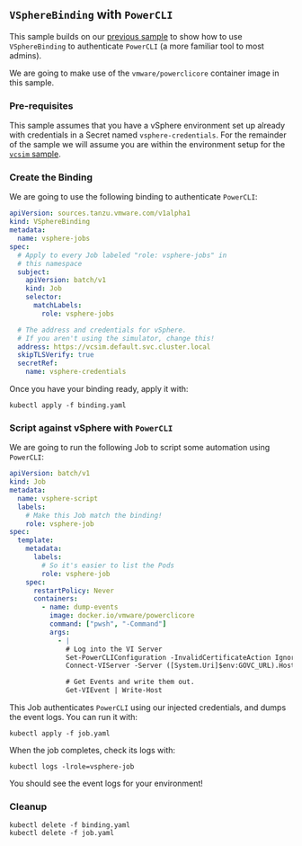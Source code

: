 ## `VSphereBinding` with `PowerCLI`

This sample builds on our [previous sample](../govc/README.md) to show how to
use `VSphereBinding` to authenticate `PowerCLI` (a more familiar tool to most
admins).

We are going to make use of the `vmware/powerclicore` container image in this
sample.

### Pre-requisites

This sample assumes that you have a vSphere environment set up already with
credentials in a Secret named `vsphere-credentials`. For the remainder of the
sample we will assume you are within the environment setup for the
[`vcsim` sample](../vcsim/README.md).

### Create the Binding

We are going to use the following binding to authenticate `PowerCLI`:

```yaml
apiVersion: sources.tanzu.vmware.com/v1alpha1
kind: VSphereBinding
metadata:
  name: vsphere-jobs
spec:
  # Apply to every Job labeled "role: vsphere-jobs" in
  # this namespace
  subject:
    apiVersion: batch/v1
    kind: Job
    selector:
      matchLabels:
        role: vsphere-jobs

  # The address and credentials for vSphere.
  # If you aren't using the simulator, change this!
  address: https://vcsim.default.svc.cluster.local
  skipTLSVerify: true
  secretRef:
    name: vsphere-credentials
```

Once you have your binding ready, apply it with:

```shell
kubectl apply -f binding.yaml
```

### Script against vSphere with `PowerCLI`

We are going to run the following Job to script some automation using
`PowerCLI`:

```yaml
apiVersion: batch/v1
kind: Job
metadata:
  name: vsphere-script
  labels:
    # Make this Job match the binding!
    role: vsphere-job
spec:
  template:
    metadata:
      labels:
        # So it's easier to list the Pods
        role: vsphere-job
    spec:
      restartPolicy: Never
      containers:
        - name: dump-events
          image: docker.io/vmware/powerclicore
          command: ["pwsh", "-Command"]
          args:
            - |
              # Log into the VI Server
              Set-PowerCLIConfiguration -InvalidCertificateAction Ignore -Confirm:$false | Out-Null
              Connect-VIServer -Server ([System.Uri]$env:GOVC_URL).Host -User $env:GOVC_USERNAME -Password $env:GOVC_PASSWORD

              # Get Events and write them out.
              Get-VIEvent | Write-Host
```

This Job authenticates `PowerCLI` using our injected credentials, and dumps the
event logs. You can run it with:

```shell
kubectl apply -f job.yaml
```

When the job completes, check its logs with:

```shell
kubectl logs -lrole=vsphere-job
```

You should see the event logs for your environment!

### Cleanup

```shell
kubectl delete -f binding.yaml
kubectl delete -f job.yaml
```
